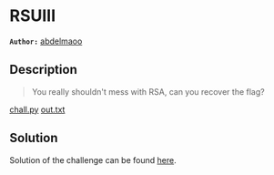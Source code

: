 # RSUIII

**`Author:`** [abdelmaoo](https://github.com/abdelmaoo)

## Description

  > You really shouldn't mess with RSA, can you recover the flag?

[chall.py](./chall.py)
[out.txt](./out.txt)

## Solution

Solution of the challenge can be found [here](solution/).
